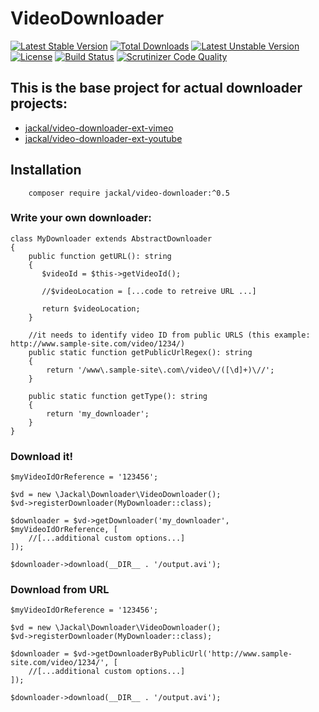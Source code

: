 # VideoDownloader
[![Latest Stable Version](https://poser.pugx.org/jackal/video-downloader/v/stable)](https://packagist.org/packages/jackal/video-downloader)
[![Total Downloads](https://poser.pugx.org/jackal/video-downloader/downloads)](https://packagist.org/packages/jackal/video-downloader)
[![Latest Unstable Version](https://poser.pugx.org/jackal/video-downloader/v/unstable)](https://packagist.org/packages/jackal/video-downloader)
[![License](https://poser.pugx.org/jackal/video-downloader/license)](https://packagist.org/packages/jackal/video-downloader)
[![Build Status](https://travis-ci.org/lucajackal85/VideoDownloader.svg?branch=master)](https://travis-ci.org/lucajackal85/VideoDownloader)
[![Scrutinizer Code Quality](https://scrutinizer-ci.com/g/lucajackal85/VideoDownloader/badges/quality-score.png?b=master)](https://scrutinizer-ci.com/g/lucajackal85/VideoDownloader/?branch=master)

## This is the base project for actual downloader projects:
- [jackal/video-downloader-ext-vimeo](https://github.com/lucajackal85/VideoDownloaderVimeoExtension)
- [jackal/video-downloader-ext-youtube](https://github.com/lucajackal85/VideoDownloaderYoutubeExtension)

## Installation
```
    composer require jackal/video-downloader:^0.5
```
### Write your own downloader:
```
class MyDownloader extends AbstractDownloader
{
    public function getURL(): string
    {
       $videoId = $this->getVideoId();
       
       //$videoLocation = [...code to retreive URL ...]

       return $videoLocation;
    }
    
    //it needs to identify video ID from public URLS (this example: http://www.sample-site.com/video/1234/)
    public static function getPublicUrlRegex(): string
    {
        return '/www\.sample-site\.com\/video\/([\d]+)\//';
    }

    public static function getType(): string
    {
        return 'my_downloader';
    }
}
```

### Download it!
```
$myVideoIdOrReference = '123456';

$vd = new \Jackal\Downloader\VideoDownloader();
$vd->registerDownloader(MyDownloader::class);

$downloader = $vd->getDownloader('my_downloader', $myVideoIdOrReference, [
    //[...additional custom options...]
]);

$downloader->download(__DIR__ . '/output.avi');
```
### Download from URL
```
$myVideoIdOrReference = '123456';

$vd = new \Jackal\Downloader\VideoDownloader();
$vd->registerDownloader(MyDownloader::class);

$downloader = $vd->getDownloaderByPublicUrl('http://www.sample-site.com/video/1234/', [
    //[...additional custom options...]
]);

$downloader->download(__DIR__ . '/output.avi');
```
